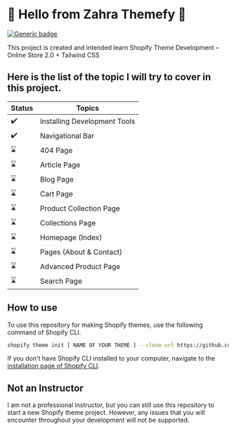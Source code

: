 # :wave: Hello from Zahra Themefy :wave:

[![Generic badge](https://img.shields.io/badge/course%20available%3F-yes-green.svg)](https://shields.io/)

This project is created and intended learn Shopify Theme Development – Online Store 2.0 + Tailwind CSS

## Here is the list of the topic I will try to cover in this project.

| Status             | Topics                       |
| ------------------ | ---------------------------- |
| :heavy_check_mark: | Installing Development Tools |
| :heavy_check_mark: | Navigational Bar             |
| :hourglass:        | 404 Page                     |
| :hourglass:        | Article Page                 |
| :hourglass:        | Blog Page                    |
| :hourglass:        | Cart Page                    |
| :hourglass:        | Product Collection Page      |
| :hourglass:        | Collections Page             |
| :hourglass:        | Homepage (Index)             |
| :hourglass:        | Pages (About & Contact)      |
| :hourglass:        | Advanced Product Page        |
| :hourglass:        | Search Page                  |

## How to use

To use this repository for making Shopify themes, use the following command of Shopify CLI.

```sh
shopify theme init [ NAME OF YOUR THEME ] --clone-url https://github.com/aididnibir/zahra-themefy
```

If you don't have Shopify CLI installed to your computer, navigate to the [installation page of Shopify CLI](https://shopify.dev/themes/tools/cli/installation).

## Not an Instructor

I am not a professional instructor, but you can still use this repository to start a new Shopify theme project. However, any issues that you will encounter throughout your development will not be supported.
